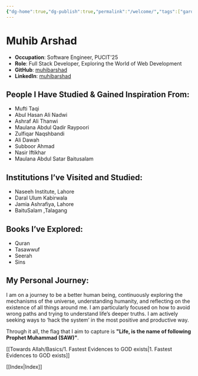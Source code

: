 ```yaml
---
{"dg-home":true,"dg-publish":true,"permalink":"/welcome/","tags":["gardenEntry"],"dgPassFrontmatter":true,"noteIcon":"","created":"2025-05-09T22:26:33.850+05:00","updated":"2025-05-10T01:06:54.067+05:00"}
---
```


# Muhib Arshad

- **Occupation**: Software Engineer, PUCIT'25  
- **Role**: Full Stack Developer, Exploring the World of Web Development  
- **GitHub**: [muhibarshad](https://github.com/muhibarshad)  
- **LinkedIn**: [muhibarshad](https://www.linkedin.com/in/muhibarshad)

## People I Have Studied & Gained Inspiration From:
- Mufti Taqi
- Abul Hasan Ali Nadwi
- Ashraf Ali Thanwi
- Maulana Abdul Qadir Raypoori
- Zulfiqar Naqshbandi
- Ali Dawah
- Subboor Ahmad
- Nasir Iftikhar
- Maulana Abdul Satar Baitusalam

## Institutions I’ve Visited and Studied:
- Naseeh Institute, Lahore
- Daral Ulum Kabirwala
- Jamia Ashrafiya, Lahore
- BaituSalam ,Talagang

## Books I’ve Explored:
- Quran
- Tasawwuf
- Seerah
- Sins

## My Personal Journey:
I am on a journey to be a better human being, continuously exploring the mechanisms of the universe, understanding humanity, and reflecting on the existence of all things around me. I am particularly focused on how to avoid wrong paths and trying to understand life’s deeper truths. I am actively seeking ways to ‘hack the system’ in the most positive and productive way.

Through it all, the flag that I aim to capture is **"Life, is the name of following Prophet Muhammad (SAW)"**.

[[Towards Allah/Basics/1. Fastest Evidences to GOD exists\|1. Fastest Evidences to GOD exists]]

[[Index\|Index]]





